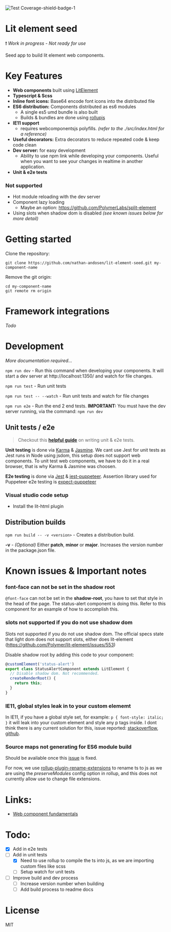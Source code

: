 ![Test Coverage-shield-badge-1](https://img.shields.io/badge/Test%20Coverage-100%25-brightgreen.svg)

# Lit element seed

:heavy_exclamation_mark: _Work in progress - Not ready for use_

Seed app to build lit element web components.

# Key Features

* __Web components__ built using [LitElement](https://lit-element.polymer-project.org/)
* __Typescript & Scss__
* __Inline font icons:__ Base64 encode font icons into the distributed file
* __ES6 distribution:__ Components distributed as es6 modules
  * A single es5 umd bundle is also built
  * Builds & bundles are done using [rollupjs](https://rollupjs.org/guide/en/)
* __IE11 support__
  * requires webcomponentsjs polyfills. _(refer to the ./src/index.html for a reference)_
* __Useful decorators:__ Extra decorators to reduce repeated code & keep code clean
* __Dev server:__ for easy development
  * Ability to use npm link while developing your components. Useful when you want to see your changes in realtime in another application.
* __Unit & e2e tests__

### Not supported

* Hot module reloading with the dev server
* Component lazy loading
  * Maybe an option: https://github.com/PolymerLabs/split-element
* Using slots when shadow dom is disabled _(see known issues below for more detail)_

# Getting started

Clone the repository:

```
git clone https://github.com/nathan-andosen/lit-element-seed.git my-component-name
```

Remove the git origin:

```
cd my-component-name
git remote rm origin
```

# Framework integrations

_Todo_

# Development

_More documentation required..._


``npm run dev`` - Run this command when developing your components. It will start a dev server at http://localhost:1350/ and watch for file changes.

``npm run test`` - Run unit tests

``npm run test -- --watch`` - Run unit tests and watch for file changes

``npm run e2e`` - Run the end 2 end tests. __IMPORTANT:__ You must have the dev server running, via the command: ``npm run dev``

## Unit tests / e2e

> Checkout this __[helpful guide](spec/README.md)__ on writing unit & e2e tests.

__Unit testing__ is done via [Karma](https://karma-runner.github.io/latest/index.html) & [Jasmine](https://jasmine.github.io/). We cant use Jest for unit tests as Jest runs in Node using jsdom, this setup does not support web components. To unit test web components, we have to do it in a real browser, that is why Karma & Jasmine was choosen.

__E2e testing__ is done via [Jest](https://jestjs.io/) & [jest-puppeteer](https://github.com/smooth-code/jest-puppeteer). Assertion library used for Puppeteer e2e testing is [expect-puppeteer](https://github.com/smooth-code/jest-puppeteer/blob/master/packages/expect-puppeteer/README.md)


### Visual studio code setup

* Install the lit-html plugin

## Distribution builds

``npm run build -- -v <version>`` - Creates a distribution build.

__-v__ - _(Optional)_ Either __patch__, __minor__ or __major__. Increases the version number in the package.json file.



# Known issues & Important notes

### font-face can not be set in the shadow root

``@font-face`` can not be set in the __shadow-root__, you have to set that style in the head of the page. The status-alert component is doing this. Refer to this component for an example of how to accomplish this.

### slots not supported if you do not use shadow dom

Slots not supported if you do not use shadow dom. The official specs state that light dom does not support slots, either does lit-element (https://github.com/Polymer/lit-element/issues/553)

Disable shadow root by adding this code to your component:

```javascript
@customElement('status-alert')
export class StatusAlertComponent extends LitElement {
  // Disable shadow dom. Not recommended.
  createRenderRoot() {
    return this;
  }
}
```

### IE11, global styles leak in to your custom elememt

In IE11, if you have a global style set, for example: ``p { font-style: italic; }`` it will leak into your custom element and style any p tags inside. I dont think there is any current solution for this, issue reported: [stackoverflow](https://stackoverflow.com/questions/57505188/lit-element-in-ie11-css-style-outside-custom-element-affects-style-inside), [github](https://github.com/Polymer/lit-element/issues/777).

### Source maps not generating for ES6 module build

Should be available once this [issue](https://github.com/rollup/rollup/issues/2847) is fixed.

For now, we use [rollup-plugin-rename-extensions](https://github.com/GiG/rollup-plugin-rename-extensions) to rename ts to js as we are using the _preserveModules_ config option in rollup, and this does not currently allow use to change file extensions.

# Links:

* [Web component fundamentals](https://developers.google.com/web/fundamentals/web-components/)

# Todo:

* [x] Add in e2e tests
* [ ] Add in unit tests
  * [x] Need to use rollup to compile the ts into js, as we are importing custom files like scss
  * [ ] Setup watch for unit tests
* [ ] Improve build and dev process
  * [ ] Increase version number when building
  * [ ] Add build process to readme docs

# License

MIT